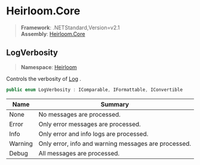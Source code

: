 # Heirloom.Core

> **Framework**: .NETStandard,Version=v2.1  
> **Assembly**: [Heirloom.Core][0]  

## LogVerbosity

> **Namespace**: [Heirloom][0]  

Controls the verbosity of [Log][1] .

```cs
public enum LogVerbosity : IComparable, IFormattable, IConvertible
```

| Name    | Summary                                              |
|---------|------------------------------------------------------|
| None    | No messages are processed.                           |
| Error   | Only error messages are processed.                   |
| Info    | Only error and info logs are processed.              |
| Warning | Only error, info and warning messages are processed. |
| Debug   | All messages are processed.                          |
[0]: ../Heirloom.Core.md
[1]: Heirloom.Log.md
